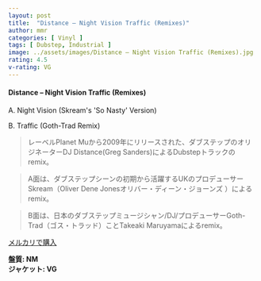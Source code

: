 ```yaml
---
layout: post
title:  "Distance – Night Vision Traffic (Remixes)"
author: mmr
categories: [ Vinyl ]
tags: [ Dubstep, Industrial ]
image: ../assets/images/Distance – Night Vision Traffic (Remixes).jpg
rating: 4.5
v-rating: VG
---
```


#### Distance – Night Vision Traffic (Remixes)

A. Night Vision (Skream's 'So Nasty' Version)

B. Traffic (Goth-Trad Remix)

> レーベルPlanet Muから2009年にリリースされた、ダブステップのオリジネーターDJ Distance(Greg Sanders)によるDubstepトラックのremix。

> A面は、ダブステップシーンの初期から活躍するUKのプロデューサーSkream（Oliver Dene Jonesオリバー・ディーン・ジョーンズ ）によるremix。

> B面は、日本のダブステップミュージシャン/DJ/プロデューサーGoth-Trad（ゴス・トラッド）ことTakeaki Maruyamaによるremix。

[メルカリで購入](https://jp.mercari.com/item/m41976267806?afid=6142608987)

<div class="mt-4 mb-4 d-flex align-items-center">
<strong class="mr-1">盤質: NM</strong>
</div>
<div class="mt-4 mb-4 d-flex align-items-center">
<strong class="mr-1">ジャケット: VG</strong>
</div>
